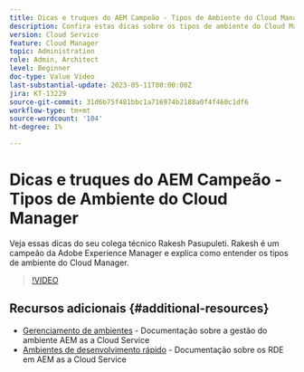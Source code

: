 ```yaml
---
title: Dicas e truques do AEM Campeão - Tipos de Ambiente do Cloud Manager
description: Confira estas dicas sobre os tipos de ambiente do Cloud Manager AEM campeão e especialista Rakesh Pasupuleti.
version: Cloud Service
feature: Cloud Manager
topic: Administration
role: Admin, Architect
level: Beginner
doc-type: Value Video
last-substantial-update: 2023-05-11T00:00:00Z
jira: KT-13229
source-git-commit: 31d6b75f481bbc1a716974b2188a0f4f460c1df6
workflow-type: tm+mt
source-wordcount: '104'
ht-degree: 1%

---
```



# Dicas e truques do AEM Campeão - Tipos de Ambiente do Cloud Manager

Veja essas dicas do seu colega técnico Rakesh Pasupuleti. Rakesh é um campeão da Adobe Experience Manager e explica como entender os tipos de ambiente do Cloud Manager.

>[!VIDEO](https://video.tv.adobe.com/v/3419297?quality=12&learn=on)

## Recursos adicionais {#additional-resources}

* [Gerenciamento de ambientes](https://experienceleague.adobe.com/docs/experience-manager-cloud-service/content/implementing/using-cloud-manager/manage-environments.html) - Documentação sobre a gestão do ambiente AEM as a Cloud Service
* [Ambientes de desenvolvimento rápido](https://experienceleague.adobe.com/docs/experience-manager-cloud-service/content/implementing/developing/rapid-development-environments.html) - Documentação sobre os RDE em AEM as a Cloud Service

